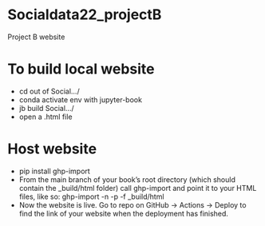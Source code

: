 # Socialdata22_projectB
Project B website


# To build local website
- cd out of Social.../
- conda activate env with jupyter-book
- jb build Social.../
- open a .html file

# Host website 
- pip install ghp-import
- From the main branch of your book’s root directory (which should contain the _build/html folder) call ghp-import and point it to your HTML files, like so: ghp-import -n -p -f _build/html
- Now the website is live. Go to repo on GitHub -> Actions -> Deploy   to find the link of your website when the deployment has finished.